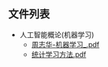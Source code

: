

## 文件列表

- 人工智能概论(机器学习)
    - [周志华-机器学习_.pdf](https://github.com/mywisdomfly/NEU-RSE-Courses/raw/master/人工智能概论(机器学习)/周志华-机器学习_.pdf)
    - [统计学习方法.pdf](https://github.com/mywisdomfly/NEU-RSE-Courses/raw/master/人工智能概论(机器学习)/统计学习方法.pdf)
